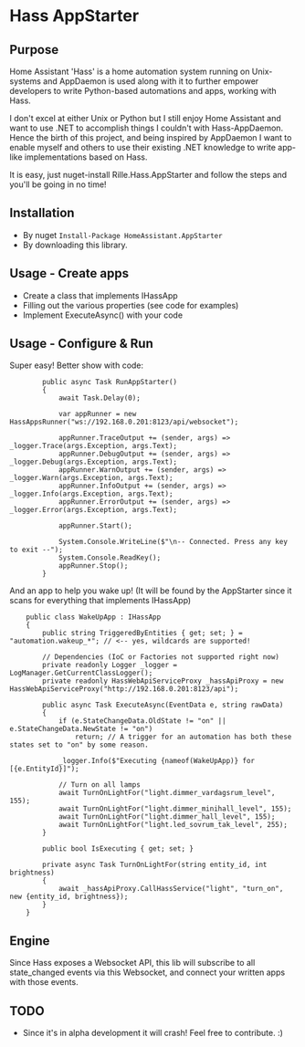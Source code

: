 ﻿# Hass AppStarter

## Purpose

Home Assistant 'Hass' is a home automation system running on Unix-systems and AppDaemon is used along with it to further empower developers to write Python-based automations and apps, working with Hass.

I don't excel at either Unix or Python but I still enjoy Home Assistant and want to use .NET to accomplish things I couldn't with Hass-AppDaemon.
Hence the birth of this project, and being inspired by AppDaemon I want to enable myself and others to use their existing .NET knowledge to write app-like implementations based on Hass.

It is easy, just nuget-install Rille.Hass.AppStarter and follow the steps and you'll be going in no time!

## Installation

* By nuget
`Install-Package HomeAssistant.AppStarter`
* By downloading this library.

## Usage - Create apps

* Create a class that implements IHassApp
* Filling out the various properties (see code for examples)
* Implement ExecuteAsync() with your code

## Usage - Configure & Run 

Super easy! Better show with code:
``` CSharp
        public async Task RunAppStarter()
        {
            await Task.Delay(0);

            var appRunner = new HassAppsRunner("ws://192.168.0.201:8123/api/websocket");

            appRunner.TraceOutput += (sender, args) => _logger.Trace(args.Exception, args.Text);
            appRunner.DebugOutput += (sender, args) => _logger.Debug(args.Exception, args.Text);
            appRunner.WarnOutput += (sender, args) => _logger.Warn(args.Exception, args.Text);
            appRunner.InfoOutput += (sender, args) => _logger.Info(args.Exception, args.Text);
            appRunner.ErrorOutput += (sender, args) => _logger.Error(args.Exception, args.Text);

            appRunner.Start();

            System.Console.WriteLine($"\n-- Connected. Press any key to exit --");
            System.Console.ReadKey();
            appRunner.Stop();
        }
```

And an app to help you wake up! (It will be found by the AppStarter since it scans for everything that implements IHassApp)
``` CSharp
    public class WakeUpApp : IHassApp
    {
        public string TriggeredByEntities { get; set; } = "automation.wakeup_*"; // <-- yes, wildcards are supported!

        // Dependencies (IoC or Factories not supported right now)
        private readonly Logger _logger = LogManager.GetCurrentClassLogger();
        private readonly HassWebApiServiceProxy _hassApiProxy = new HassWebApiServiceProxy("http://192.168.0.201:8123/api");

        public async Task ExecuteAsync(EventData e, string rawData)
        {
            if (e.StateChangeData.OldState != "on" || e.StateChangeData.NewState != "on")
                return; // A trigger for an automation has both these states set to "on" by some reason.

            _logger.Info($"Executing {nameof(WakeUpApp)} for [{e.EntityId}]");

            // Turn on all lamps
            await TurnOnLightFor("light.dimmer_vardagsrum_level", 155);
            await TurnOnLightFor("light.dimmer_minihall_level", 155);
            await TurnOnLightFor("light.dimmer_hall_level", 155);
            await TurnOnLightFor("light.led_sovrum_tak_level", 255);
        }

        public bool IsExecuting { get; set; }

        private async Task TurnOnLightFor(string entity_id, int brightness)
        {
            await _hassApiProxy.CallHassService("light", "turn_on", new {entity_id, brightness});
        }
    }
```

## Engine

Since Hass exposes a Websocket API, this lib will subscribe to all state_changed events via this Websocket, and connect your written apps with those events.

## TODO

* Since it's in alpha development it will crash! Feel free to contribute. :)
